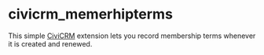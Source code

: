 # civicrm_memerhipterms

This simple [CiviCRM](http://civicrm.org) extension lets you record membership terms whenever it is created and renewed.